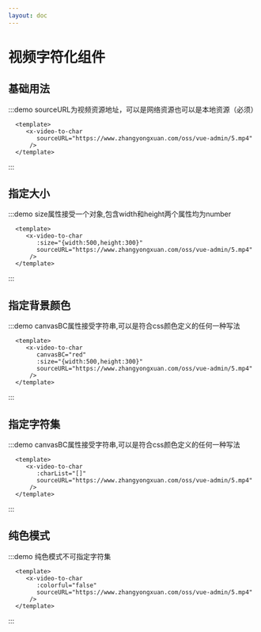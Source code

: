 ```yaml
---
layout: doc
---
```


# 视频字符化组件

## 基础用法



:::demo sourceURL为视频资源地址，可以是网络资源也可以是本地资源（必须）

```vue
  <template>
     <x-video-to-char
        sourceURL="https://www.zhangyongxuan.com/oss/vue-admin/5.mp4"
      />
  </template>
```
:::

## 指定大小
:::demo size属性接受一个对象,包含width和height两个属性均为number

```vue
  <template>
     <x-video-to-char
        :size="{width:500,height:300}"
        sourceURL="https://www.zhangyongxuan.com/oss/vue-admin/5.mp4"
      />
  </template>
```
:::

## 指定背景颜色
:::demo canvasBC属性接受字符串,可以是符合css颜色定义的任何一种写法

```vue
  <template>
     <x-video-to-char
        canvasBC="red"
        :size="{width:500,height:300}"
        sourceURL="https://www.zhangyongxuan.com/oss/vue-admin/5.mp4"
      />
  </template>
```
:::

## 指定字符集
:::demo canvasBC属性接受字符串,可以是符合css颜色定义的任何一种写法

```vue
  <template>
     <x-video-to-char
        :charList="[]"
        sourceURL="https://www.zhangyongxuan.com/oss/vue-admin/5.mp4"
      />
  </template>
```
:::

## 纯色模式
:::demo 纯色模式不可指定字符集

```vue
  <template>
     <x-video-to-char
        :colorful="false"
        sourceURL="https://www.zhangyongxuan.com/oss/vue-admin/5.mp4"
      />
  </template>
```
:::
